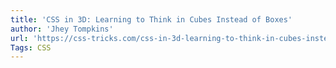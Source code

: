 ```yaml
---
title: 'CSS in 3D: Learning to Think in Cubes Instead of Boxes'
author: 'Jhey Tompkins'
url: 'https://css-tricks.com/css-in-3d-learning-to-think-in-cubes-instead-of-boxes/'
Tags: CSS
---
```

